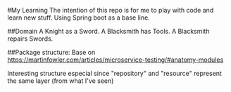 #My Learning
The intention of this repo is for me to play with code and learn new stuff.
Using Spring boot as a base line.


##Domain
A Knight as a Sword. A Blacksmith has Tools. A Blacksmith repairs Swords.   

##Package structure:
Base on https://martinfowler.com/articles/microservice-testing/#anatomy-modules

Interesting structure especial since "repository" and "resource" represent the same layer (from what I've seen)  
